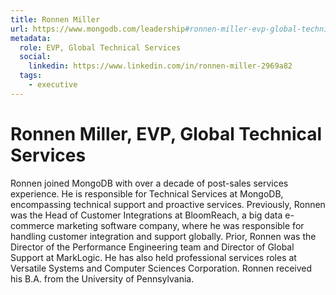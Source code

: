 ```yaml
---
title: Ronnen Miller
url: https://www.mongodb.com/leadership#ronnen-miller-evp-global-technical-services
metadata:
  role: EVP, Global Technical Services
  social:
    linkedin: https://www.linkedin.com/in/ronnen-miller-2969a82
  tags:
    - executive
---
```


# Ronnen Miller, EVP, Global Technical Services

Ronnen joined MongoDB with over a decade of post-sales services experience. He is responsible for Technical Services at MongoDB, encompassing technical support and proactive services. Previously, Ronnen was the Head of Customer Integrations at BloomReach, a big data e-commerce marketing software company, where he was responsible for handling customer integration and support globally. Prior, Ronnen was the Director of the Performance Engineering team and Director of Global Support at MarkLogic. He has also held professional services roles at Versatile Systems and Computer Sciences Corporation. Ronnen received his B.A. from the University of Pennsylvania.
